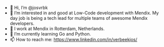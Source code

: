 - 👋 Hi, I’m @josvrbk
- 👀 I’m interested in and good at Low-Code development with Mendix. My day job is being a tech lead for multiple teams of awesome Mendix developers.
- 🏢 I work at Mendix in Rotterdam, Netherlands.
- 🌱 I’m currently learning Go and Python.
- 📫 How to reach me: https://www.linkedin.com/in/verbeekjos/

<!---
josvrbk/josvrbk is a ✨ special ✨ repository because its `README.md` (this file) appears on your GitHub profile.
You can click the Preview link to take a look at your changes.
--->
